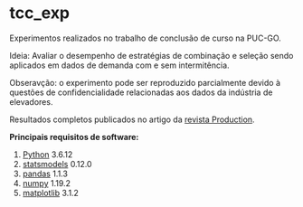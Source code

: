 # tcc_exp

Experimentos realizados no trabalho de conclusão de curso na PUC-GO.

Ideia: Avaliar o desempenho de estratégias de combinação e seleção sendo aplicados
em dados de demanda com e sem intermitência.

Obseravção: o experimento pode ser reproduzido parcialmente devido à questões de confidencialidade
relacionadas aos dados da indústria de elevadores.

Resultados completos publicados no artigo da [revista Production](http://dx.doi.org/10.1590/0103-6513.20200009).

**Principais requisitos de software:**

1. [Python](https://www.python.org/download/releases/3.0/) 3.6.12
2. [statsmodels](https://www.statsmodels.org/stable/index.html) 0.12.0
3. [pandas](https://pandas.pydata.org/) 1.1.3
4. [numpy](https://numpy.org/) 1.19.2
5. [matplotlib](https://matplotlib.org/) 3.1.2 